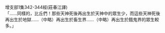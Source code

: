 增支部1集342-344經(莊春江譯)  
「……同樣的，比丘們！那些天神死後再出生於天神中的眾生少，而這些天神死後再出生於地獄……（中略）再出生於畜生界……（中略）再出生於餓鬼界的眾生較多。」  
  
  

